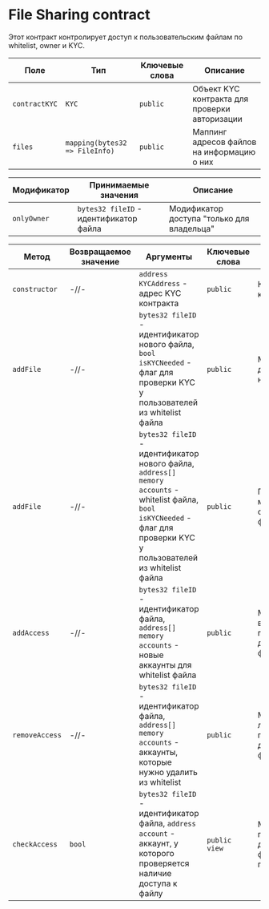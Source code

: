 # File Sharing contract

Этот контракт контролирует доступ к пользовательским файлам по whitelist, owner и KYC.

| Поле | Тип | Ключевые слова | Описание |
|---|---|---|---|
| `contractKYC` | `KYC` | `public` | Объект KYC контракта для проверки авторизации |
| `files` | `mapping(bytes32 => FileInfo)` | `public` | Маппинг адресов файлов на информацию о них |

| Модификатор | Принимаемые значения | Описание |
|---|---|---|
| `onlyOwner` | `bytes32 fileID` - идентификатор файла | Модификатор доступа "только для владельца" |

| Метод | Возвращаемое значение | Аргументы | Ключевые слова | Описание |
|---|---|---|---|---|
| `constructor` | -//- | `address KYCAddress` - адрес KYC контракта | `public` | Конструктор контракта |
| `addFile` | -//- | `bytes32 fileID` - идентификатор нового файла, `bool isKYCNeeded` - флаг для проверки KYC у пользователей из whitelist файла | `public` | Метод для добавления нового файла |
| `addFile` | -//- | `bytes32 fileID` - идентификатор нового файла, `address[] memory accounts` - whitelist файла, `bool isKYCNeeded` - флаг для проверки KYC у пользователей из whitelist файла | `public` | Перегрузка метода addFile с whitelist файла |
| `addAccess` | -//- | `bytes32 fileID` - идентификатор файла, `address[] memory accounts` - новые аккаунты для whitelist файла | `public` | Метод для выдачи пользователям доступа к файлу |
| `removeAccess` | -//- | `bytes32 fileID` - идентификатор файла, `address[] memory accounts` - аккаунты, которые нужно удалить из whitelist | `public` | Метод для лишения пользователей доступа к файлу |
| `checkAccess` | `bool` | `bytes32 fileID` - идентификатор файла, `address account` - аккаунт, у которого проверяется наличие доступа к файлу | `public view` | Метод для проверки доступа к файлу у пользователя |

